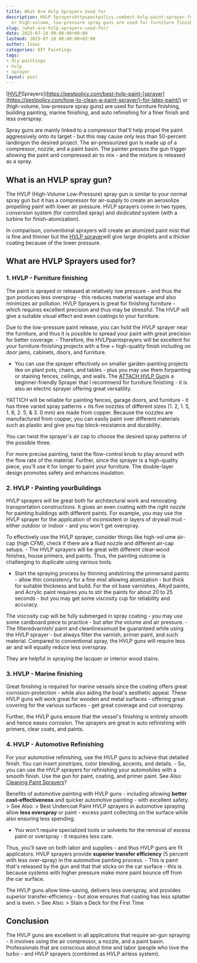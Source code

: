 ```yaml
---
title: What Are Hvlp Sprayers Used for
description: HVLP Sprayershttpspestpolicy.combest-hvlp-paint-sprayer-for-latex-paint
  or high-volume, low-pressure spray guns are used for furniture finishing, building...
slug: /what-are-hvlp-sprayers-used-for/
date: 2025-07-10 00:00:00+00:00
lastmod: 2025-07-10 00:00:00+03:00
author: Isaac
categories: DIY Paintings
tags:
- diy-paintings
- hvlp
- sprayer
layout: post
---
```

[[HVLP](https://pestpolicy.com/can-you-clean-hvlp-with-acetone/)Sprayers](https://pestpolicy.com/best-hvlp-paint-[sprayer](https://pestpolicy.com/how-to-clean-a-paint-sprayer/)-for-latex-paint/) or (high-volume, low-pressure spray guns) are used for furniture finishing, building painting, marine finishing, and auto refinishing for a finer finish and less overspray.

Spray guns are mainly linked to a compressor that'll help propel the paint aggressively onto its target - but this may cause only less than 50-percent landingon the desired project. The air-pressurized gun is made up of a compressor, nozzle, and a paint basin. The painter presses the gun trigger allowing the paint and compressed air to mix - and the mixture is released as a spray.

##  What is an HVLP spray gun?

The HVLP (High-Volume Low-Pressure) spray gun is similar to your normal spray gun but it has a compressor for air-supply to create an aerosolize propelling paint with lower air pressure. HVLP sprayers come in two types; *conversion* system (for controlled spray) and *dedicated* system (with a turbine for finish-atomization).

In comparison, conventional sprayers will create an atomized paint mist that is fine and thinner but the [HVLP sprayer](https://pestpolicy.com/how-to-use-an-hvlp-paint-sprayer/)will give large droplets and a thicker coating because of the lower pressure.

##  What are HVLP Sprayers used for?

###  1. HVLP - Furniture finishing

The paint is sprayed or released at relatively low pressure - and thus the gun produces less overspray - this reduces material wastage and also minimizes air pollution. HVLP Sprayers is great for finishing furniture - which requires excellent precision and thus may be stressful. The HVLP will give a suitable visual effect and even coatings to your furniture.

Due to the low-pressure paint release, you can hold the HVLP sprayer near the furniture, and thus it is possible to spread your paint with great precision for better coverage. - Therefore, the HVLPpaintsprayers will be excellent for your furniture-finishing projects with a fine + high-quality finish including on door jams, cabinets, doors, and furniture.

- You can use the sprayer effectively on smaller garden-painting projects like on plant pots, chairs, and tables - plus you may use them forpainting or staining fences, ceilings, and walls. The [ATTACH HVLP Gun](https://www.amazon.com/dp/B089YV1D4K/?tag=p-policy-20)is a beginner-friendly Sprayer that I recommend for furniture finishing - it is also an electric sprayer offering great versatility.

YATTICH will be reliable for painting fences, garage doors, and furniture - it has three varied spray patterns + its five nozzles of different sizes (1. 2, 1. 5, 1. 8, 2. 5, & 3. 0 mm) are made from copper. Because the nozzles are manufactured from copper, you can easily paint over different materials such as plastic and give you top block-resistance and durability.

You can twist the sprayer's air cap to choose the desired spray patterns of the possible three.

For more precise painting, twist the flow-control knob to play around with the flow rate of the material. Further, since the sprayer is a high-quality piece, you'll use it for longer to paint your furniture. The double-layer design promotes safety and enhances insulation.

###  2. HVLP - Painting yourBuildings

HVLP sprayers will be great both for architectural work and renovating transportation constructions. It gives an even coating with the right nozzle for painting buildings with different paints. For example, you may use the HVLP sprayer for the application of inconsistent or layers of drywall mud - either outdoor or indoor - and you won't get overspray.

To effectively use the HVLP sprayer, consider things like high-vol ume air-cap (high CFM), check if there are a fluid nozzle and different air-cap setups. - The HVLP sprayers will be great with different clear-wood finishes, house primers, and paints. Thus, the painting outcome is challenging to duplicate using various tools.

- Start the spraying process by thinning andstirring the primersand paints - allow thin consistency for a fine mist allowing atomization - but thick for suitable thickness and build. For the oil base varnishes, Alkyd paints, and Acrylic paint requires you to stir the paints for about 20 to 25 seconds - but you may get some viscosity cup for reliability and accuracy.

The viscosity cup will be fully submerged in spray coating - you may use some cardboard piece to practice - but alter the volume and air pressure. - The filteredvarnish/ paint and cleanlinessmust be guaranteed while using the HVLP sprayer - but always filter the varnish, primer paint, and such material. Compared to conventional spray, the HVLP guns will require less air and will equally reduce less overspray.

They are helpful in spraying the lacquer or interior wood stains.

###  3. HVLP - Marine finishing

Great finishing is required for marine vessels since the coating offers great corrosion-protection - while also aiding the boat's aesthetic appeal. These HVLP guns will work great for wooden and metal surfaces - offering great covering for the various surfaces - get great coverage and cut overspray.

Further, the HVLP guns ensure that the vessel's finishing is entirely smooth and hence eases corrosion. The sprayers are great in auto refinishing with primers, clear coats, and paints.

###  4. HVLP - Automotive Refinishing

For your automotive refinishing, use the HVLP guns to achieve that detailed finish. You can insert pinstripes, color blending, accents, and details. - So, you can use the HVLP sprayers for refinishing your automobiles with a smooth finish. Use the gun for paint, coating, and primer paint. See Also: [Cleaning Paint Sprayers](http://ToCleanPaintSprayers?)?

Benefits of automotive painting with HVLP guns - including allowing **better cost-effectiveness** and quicker automotive painting - with excellent safety. > See Also: > Best Undercoat Paint HVLP sprayers in automotive spraying allow **less overspray** or paint - excess paint collecting on the surface while also ensuring less spending.

- You won't require specialized tools or solvents for the removal of excess paint or overspray - it requires less care.

Thus, you'll save on both labor and supplies - and thus HVLP guns are fit applicators. HVLP sprayers provide **superior transfer efficiency** (5 percent with less over-spray) in the automotive painting process. - This is paint that's released by the gun and that that sticks on the car surface - this is because systems with higher pressure make more paint bounce off from the car surface.

The HVLP guns allow time-saving, delivers less overspray, and provides superior transfer-efficiency - but alow ensures that coating has less splatter and is even. > See Also: > Stain a Deck for the First Time

##  Conclusion

The HVLP guns are excellent in all applications that require air-gun spraying - it involves using the air compressor, a nozzle, and a paint basin. Professionals that are conscious about time and labor (people who love the turbo - and HVLP sprayers (combined as HVLP airless system).